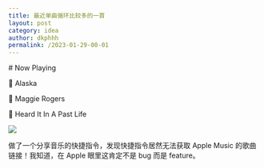 ```yaml
---
title: 最近单曲循环比较多的一首
layout: post
category: idea
author: dkphhh
permalink: /2023-01-29-00-01
---
```

\# Now Playing

🎵 Alaska

🎤 Maggie Rogers

💽 Heard It In A Past Life

![](https://cdn.jsdelivr.net/gh/dkphhh/img/imgformessage/20230128235614.jpg)

做了一个分享音乐的快捷指令，发现快捷指令居然无法获取 Apple Music 的歌曲链接！我知道，在 Apple 眼里这肯定不是 bug 而是 feature。